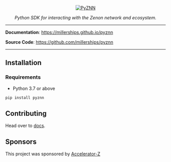 <p align="center">
  <a href="https://millerships.github.io/pyznn/"><img src="https://millerships.github.io/pyznn/img/logo.svg" alt="PyZNN"></a>
</p>
<p align="center">
    <em>Python SDK for interacting with the Zenon network and ecosystem.</em>
</p>

---

**Documentation**: <a href="https://millerships.github.io/pyznn/" target="_blank">https://millerships.github.io/pyznn</a>

**Source Code**: <a href="https://github.com/millerships/pyznn/" target="_blank">https://github.com/millerships/pyznn</a>

---

## Installation

### Requirements

- Python 3.7 or above

```bash
pip install pyznn
```

## Contributing

Head over to <a href="https://millerships.github.io/pyznn/" target="_blank">docs</a>.

## Sponsors

This project was sponsored by <a href="https://medium.com/@zenon.network/hyperspace-x-accelerator-z-towards-a-dao-of-daos-38dfad496365" target="_blank">Accelerator-Z</a>
